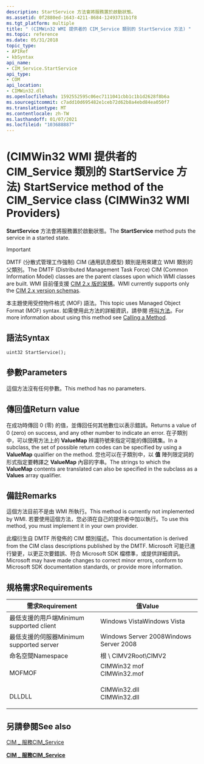 ```yaml
---
description: StartService 方法會將服務置於啟動狀態。
ms.assetid: 0f2880ed-1643-4211-8684-12493711b1f8
ms.tgt_platform: multiple
title: " (CIMWin32 WMI 提供者的 CIM_Service 類別的 StartService 方法) "
ms.topic: reference
ms.date: 05/31/2018
topic_type:
- APIRef
- kbSyntax
api_name:
- CIM_Service.StartService
api_type:
- COM
api_location:
- CIMWin32.dll
ms.openlocfilehash: 1592552595c06ec7111041cbb1c1b1d2628f8b6a
ms.sourcegitcommit: c7add10d695482e1ceb72d62b8a4ebd84ea050f7
ms.translationtype: MT
ms.contentlocale: zh-TW
ms.lasthandoff: 01/07/2021
ms.locfileid: "103688887"
---
```

# <a name="startservice-method-of-the-cim_service-class-cimwin32-wmi-providers"></a><span data-ttu-id="c9bc6-103"> (CIMWin32 WMI 提供者的 CIM_Service 類別的 StartService 方法) </span><span class="sxs-lookup"><span data-stu-id="c9bc6-103">StartService method of the CIM_Service class (CIMWin32 WMI Providers)</span></span>

<span data-ttu-id="c9bc6-104">**StartService** 方法會將服務置於啟動狀態。</span><span class="sxs-lookup"><span data-stu-id="c9bc6-104">The **StartService** method puts the service in a started state.</span></span>

> [!IMPORTANT]
> <span data-ttu-id="c9bc6-105">DMTF (分散式管理工作強制) CIM (通用訊息模型) 類別是用來建立 WMI 類別的父類別。</span><span class="sxs-lookup"><span data-stu-id="c9bc6-105">The DMTF (Distributed Management Task Force) CIM (Common Information Model) classes are the parent classes upon which WMI classes are built.</span></span> <span data-ttu-id="c9bc6-106">WMI 目前僅支援 [CIM 2.x 版的架構](https://dmtf.org/standards/cim/schemas)。</span><span class="sxs-lookup"><span data-stu-id="c9bc6-106">WMI currently supports only the [CIM 2.x version schemas](https://dmtf.org/standards/cim/schemas).</span></span>

 

<span data-ttu-id="c9bc6-107">本主題使用受控物件格式 (MOF) 語法。</span><span class="sxs-lookup"><span data-stu-id="c9bc6-107">This topic uses Managed Object Format (MOF) syntax.</span></span> <span data-ttu-id="c9bc6-108">如需使用此方法的詳細資訊，請參閱 [呼叫方法](/windows/desktop/WmiSdk/calling-a-method)。</span><span class="sxs-lookup"><span data-stu-id="c9bc6-108">For more information about using this method see [Calling a Method](/windows/desktop/WmiSdk/calling-a-method).</span></span>

## <a name="syntax"></a><span data-ttu-id="c9bc6-109">語法</span><span class="sxs-lookup"><span data-stu-id="c9bc6-109">Syntax</span></span>


```mof
uint32 StartService();
```



## <a name="parameters"></a><span data-ttu-id="c9bc6-110">參數</span><span class="sxs-lookup"><span data-stu-id="c9bc6-110">Parameters</span></span>

<span data-ttu-id="c9bc6-111">這個方法沒有任何參數。</span><span class="sxs-lookup"><span data-stu-id="c9bc6-111">This method has no parameters.</span></span>

## <a name="return-value"></a><span data-ttu-id="c9bc6-112">傳回值</span><span class="sxs-lookup"><span data-stu-id="c9bc6-112">Return value</span></span>

<span data-ttu-id="c9bc6-113">在成功時傳回 0 (零) 的值，並傳回任何其他數位以表示錯誤。</span><span class="sxs-lookup"><span data-stu-id="c9bc6-113">Returns a value of 0 (zero) on success, and any other number to indicate an error.</span></span> <span data-ttu-id="c9bc6-114">在子類別中，可以使用方法上的 **ValueMap** 辨識符號來指定可能的傳回碼集。</span><span class="sxs-lookup"><span data-stu-id="c9bc6-114">In a subclass, the set of possible return codes can be specified by using a **ValueMap** qualifier on the method.</span></span> <span data-ttu-id="c9bc6-115">您也可以在子類別中，以 **值** 陣列限定詞的形式指定要轉譯之 **ValueMap** 內容的字串。</span><span class="sxs-lookup"><span data-stu-id="c9bc6-115">The strings to which the **ValueMap** contents are translated can also be specified in the subclass as a **Values** array qualifier.</span></span>

## <a name="remarks"></a><span data-ttu-id="c9bc6-116">備註</span><span class="sxs-lookup"><span data-stu-id="c9bc6-116">Remarks</span></span>

<span data-ttu-id="c9bc6-117">這個方法目前不是由 WMI 所執行。</span><span class="sxs-lookup"><span data-stu-id="c9bc6-117">This method is currently not implemented by WMI.</span></span> <span data-ttu-id="c9bc6-118">若要使用這個方法，您必須在自己的提供者中加以執行。</span><span class="sxs-lookup"><span data-stu-id="c9bc6-118">To use this method, you must implement it in your own provider.</span></span>

<span data-ttu-id="c9bc6-119">此檔衍生自 DMTF 所發佈的 CIM 類別描述。</span><span class="sxs-lookup"><span data-stu-id="c9bc6-119">This documentation is derived from the CIM class descriptions published by the DMTF.</span></span> <span data-ttu-id="c9bc6-120">Microsoft 可能已進行變更，以更正次要錯誤、符合 Microsoft SDK 檔標準，或提供詳細資訊。</span><span class="sxs-lookup"><span data-stu-id="c9bc6-120">Microsoft may have made changes to correct minor errors, conform to Microsoft SDK documentation standards, or provide more information.</span></span>

## <a name="requirements"></a><span data-ttu-id="c9bc6-121">規格需求</span><span class="sxs-lookup"><span data-stu-id="c9bc6-121">Requirements</span></span>



| <span data-ttu-id="c9bc6-122">需求</span><span class="sxs-lookup"><span data-stu-id="c9bc6-122">Requirement</span></span> | <span data-ttu-id="c9bc6-123">值</span><span class="sxs-lookup"><span data-stu-id="c9bc6-123">Value</span></span> |
|-------------------------------------|-----------------------------------------------------------------------------------------|
| <span data-ttu-id="c9bc6-124">最低支援的用戶端</span><span class="sxs-lookup"><span data-stu-id="c9bc6-124">Minimum supported client</span></span><br/> | <span data-ttu-id="c9bc6-125">Windows Vista</span><span class="sxs-lookup"><span data-stu-id="c9bc6-125">Windows Vista</span></span><br/>                                                                |
| <span data-ttu-id="c9bc6-126">最低支援的伺服器</span><span class="sxs-lookup"><span data-stu-id="c9bc6-126">Minimum supported server</span></span><br/> | <span data-ttu-id="c9bc6-127">Windows Server 2008</span><span class="sxs-lookup"><span data-stu-id="c9bc6-127">Windows Server 2008</span></span><br/>                                                          |
| <span data-ttu-id="c9bc6-128">命名空間</span><span class="sxs-lookup"><span data-stu-id="c9bc6-128">Namespace</span></span><br/>                | <span data-ttu-id="c9bc6-129">根 \\ CIMV2</span><span class="sxs-lookup"><span data-stu-id="c9bc6-129">Root\\CIMV2</span></span><br/>                                                                  |
| <span data-ttu-id="c9bc6-130">MOF</span><span class="sxs-lookup"><span data-stu-id="c9bc6-130">MOF</span></span><br/>                      | <dl> <span data-ttu-id="c9bc6-131"><dt>CIMWin32 mof</dt></span><span class="sxs-lookup"><span data-stu-id="c9bc6-131"><dt>CIMWin32.mof</dt></span></span> </dl> |
| <span data-ttu-id="c9bc6-132">DLL</span><span class="sxs-lookup"><span data-stu-id="c9bc6-132">DLL</span></span><br/>                      | <dl> <span data-ttu-id="c9bc6-133"><dt>CIMWin32.dll</dt></span><span class="sxs-lookup"><span data-stu-id="c9bc6-133"><dt>CIMWin32.dll</dt></span></span> </dl> |



## <a name="see-also"></a><span data-ttu-id="c9bc6-134">另請參閱</span><span class="sxs-lookup"><span data-stu-id="c9bc6-134">See also</span></span>

<dl> <dt>

[<span data-ttu-id="c9bc6-135">CIM \_ 服務</span><span class="sxs-lookup"><span data-stu-id="c9bc6-135">CIM\_Service</span></span>](startservice-method-in-class-cim-service.md)
</dt> <dt>

[<span data-ttu-id="c9bc6-136">**CIM \_ 服務**</span><span class="sxs-lookup"><span data-stu-id="c9bc6-136">**CIM\_Service**</span></span>](cim-service.md)
</dt> </dl>

 

